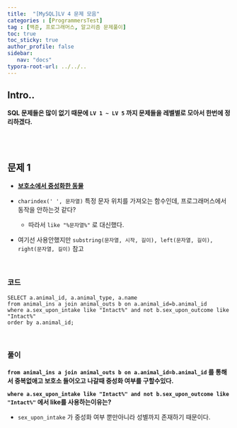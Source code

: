 ```yaml
---
title:  "[MySQL]LV 4 문제 모음"
categories : [ProgrammersTest]
tag : [백준, 프로그래머스, 알고리즘 문제풀이]
toc: true
toc_sticky: true
author_profile: false
sidebar:
   nav: "docs"
typora-root-url: ../../..
---
```




## Intro..

**SQL 문제들은 많이 없기 때문에 `LV 1 ~ LV 5` 까지 문제들을 레벨별로 모아서 한번에 정리하겠다.**

<br><br>

## 문제 1

* **[보호소에서 중성화한 동물](https://school.programmers.co.kr/learn/courses/30/lessons/59045)**
* `charindex(' ', 문자열)` 특정 문자 위치를 가져오는 함수인데, 프로그래머스에서 동작을 안하는것 같다?
  * 따라서 `like "%문자열%"` 로 대신했다.

* 여기선 사용안했지만 `substring(문자열, 시작, 길이), left(문자열, 길이), right(문자열, 길이)` 참고

<br>

### 코드

```mysql
SELECT a.animal_id, a.animal_type, a.name 
from animal_ins a join animal_outs b on a.animal_id=b.animal_id
where a.sex_upon_intake like "Intact%" and not b.sex_upon_outcome like "Intact%"
order by a.animal_id;
```

<br>

### 풀이

**`from animal_ins a join animal_outs b on a.animal_id=b.animal_id` 를 통해서 중복없애고 보호소 들어오고 나갈때 중성화 여부를 구할수있다.**

**`where a.sex_upon_intake like "Intact%" and not b.sex_upon_outcome like "Intact%"` 에서 like를 사용하는이유는?**

* `sex_upon_intake` 가 중성화 여부 뿐만아니라 성별까지 존재하기 때문이다.

<br><br>


